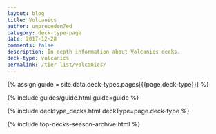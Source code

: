 ```yaml
---
layout: blog
title: Volcanics
author: unpreceden7ed
category: deck-type-page
date: 2017-12-28
comments: false
description: In depth information about Volcanics decks.
deck-type: volcanics
permalink: /tier-list/volcanics/
---
```


{% assign guide = site.data.deck-types.pages[{{page.deck-type}}] %}

{% include guides/guide.html guide=guide %}

{% include decktype_decks.html deckType=page.deck-type %}

{% include top-decks-season-archive.html %}